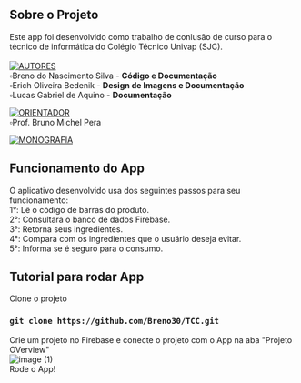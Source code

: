 ## Sobre o Projeto
Este app foi desenvolvido como trabalho de conlusão de curso para o técnico de informática do Colégio Técnico Univap (SJC).<br><br>
[![AUTORES](https://img.shields.io/badge/autores-%23323330.svg?&style=for-the-badge&logo=cards%20estrelas&logoColor=black&color=FFFF00)](https://github.com/Breno30/TCC)<br>
▫Breno do Nascimento Silva            - <b>Código e Documentação</b><br>
▫Erich Oliveira Bedenik               - <b>Design de Imagens e Documentação</b><br>
▫Lucas Gabriel de Aquino              - <b>Documentação</b><br>

[![ORIENTADOR](https://img.shields.io/badge/orientador-%23323330.svg?&style=for-the-badge&logo=badges&logoColor=black&color=0000FF)](https://www.linkedin.com/in/bruno-michel-565b3a184/)<br>
▫Prof. Bruno Michel Pera

[![MONOGRAFIA](https://img.shields.io/badge/monografia%20em%20pdf-%23323330.svg?&style=for-the-badge&logo=repositório&logoColor=black&color=8000FF)](https://drive.google.com/file/d/1Mx5bB0pbZLAvxDB_1yiRCbEq_Kbh2wpc/view?usp=sharing)<br>



## Funcionamento do App
O aplicativo desenvolvido usa dos seguintes passos para seu funcionamento:<br>
1°: Lê o código de barras do produto.<br>
2°: Consultara o banco de dados Firebase.<br>
3°: Retorna seus ingredientes.<br>
4°: Compara com os ingredientes que o usuário deseja evitar.<br>
5°: Informa se é seguro para o consumo.<br>

## Tutorial para rodar App
Clone o projeto
### `git clone https://github.com/Breno30/TCC.git`
Crie um projeto no Firebase e conecte o projeto com o App na aba "Projeto OVerview" <br>
![image (1)](https://user-images.githubusercontent.com/59184811/152142145-82454fd8-575b-4e2d-8df7-641d1484dab1.png)<br>
Rode o App!
